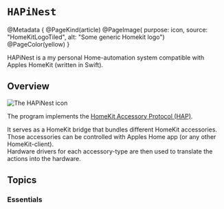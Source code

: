 # ``HAPiNest``

@Metadata {
    @PageKind(article)
    @PageImage(
           purpose: icon, 
           source: "HomeKitLogoTiled", 
           alt: "Some generic Homekit logo")
    @PageColor(yellow)
}

HAPiNest is a my personal Home-automation system compatible with Apples HomeKit (written in Swift).

## Overview

![The HAPiNest icon](icon_256x256.png)


The program implements the  [HomeKit Accessory Protocol (HAP)](HAP-Specification-Non-Commercial-Version).  

It serves as a HomeKit bridge that bundles different HomeKit accessories.  
Those accessories can be controlled with Apples Home app (or any other HomeKit-client).  
Hardware drivers for each accessory-type are then used to translate the actions into the hardware.

## Topics

### Essentials



